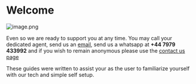 # Welcome

![image.png](/image-d37b6191-c976-4e57-99c3-56b561a2e73e.png)

Even so we are ready to support you at any time. You may call your dedicated agent, send us an [email](mailto:support@infinityarc.net), send us a whatsapp at <strong id="phone-number">+44 7979 433992</strong> and if you wish to remain anonymous please use the [contact us page](/contact-us)


These guides were written to assist your as the user to familiarize yourself with our tech and simple self setup.